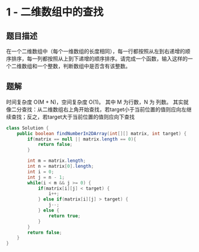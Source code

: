 # 1 - 二维数组中的查找

## 题目描述
在一个二维数组中（每个一维数组的长度相同），每一行都按照从左到右递增的顺序排序，每一列都按照从上到下递增的顺序排序。请完成一个函数，输入这样的一个二维数组和一个整数，判断数组中是否含有该整数。


## 题解
时间复杂度 O(M + N)，空间复杂度 O(1)。
其中 M 为行数，N 为 列数。
其实就像二分查找：从二维数组右上角开始查找，若target小于当前位置的值则应向左继续查找；反之，若target大于当前位置的值则应向下查找
```java
class Solution {
    public boolean findNumberIn2DArray(int[][] matrix, int target) {
        if(matrix == null || matrix.length == 0){
            return false;
        }

        int m = matrix.length;
        int n = matrix[0].length;
        int i = 0;
        int j = n - 1;
        while(i < m && j >= 0) {
            if(matrix[i][j] < target) {
                i++;
            } else if(matrix[i][j] > target) {
                j--;
            } else {
                return true;
            }
        }
        return false;
    }
}
```